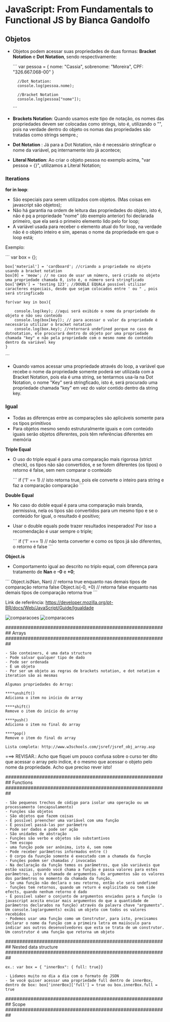 # **JavaScript: From Fundamentals to Functional JS** by Bianca Gandolfo

## Objetos

* Objetos podem acessar suas propriedades de duas formas: **Bracket Notation** e **Dot Notation**, sendo respectivamente:

    ´´´
        var pessoa = {
            nome: "Cassia",
            sobrenome: "Moreira",
            CPF: "326.667.068-00"
        }

        //Dot Notation:
        console.log(pessoa.nome);

        //Bracket Notation
        console.log(pessoa["nome"]);

    ´´´

* **Brackets Notation**: Quando usamos este tipo de notação, os nomes das propriedades devem ser colocadas como strings, isto é, utilizando o "", pois na verdade dentro do objeto os nomas das propriedades são tratadas como strings sempre.;
* **Dot Notation** : Já para a Dot Notation, não é necessário stringficar o nome da variável, pq internamente isto já acontece;
* **Literal Notation**: Ao criar o objeto pessoa no exemplo acima, "var pessoa = {}", utilizamos a Literal Notation;

### Iterations

**for in loop**:
* São especiais para serem utilizados com objetos. (Mas coisas em javascript são objetos);
* Não há garantia na ordem de leitura das propriedades do objeto, isto é, não é pq a propriedade "nome" (do exemplo anterior) foi declarada primeiro, que ela será o primeiro elemento lido pelo for loop;
* A variável usada para receber o elemento atual do for loop,  na verdade não é o objeto inteiro e sim, apenas o nome da propriedade em que o loop está;

Exemplo:

´´´
    var box = {};

    box['material'] = 'cardboard'; //criando a propriedade no objeto usando a bracket notation
    box[0] = 'meow'; // no caso de usar um número, será criado no objeto uma propriedade chamada 0, isto é, o número será stringficado
    box['@#$%'] = 'testing 123'; //DOUBLE EQUALé possível utilizar caracteres especiais, desde que sejam colocados entre ' ou " , pois será stringficado
        
    for(var key in box){

        console.log(key); //aqui será exibido o nome da propriedade do objeto e não seu conteúdo
        console.log(box[key]); // para acessar o valor da propriedade é necessário utilizar o bracket notation
        console.log(box.key); //retornará undefined porque no caso de dotnotation, ele procurará dentro do objeto por uma propriedade chamada "key" e não pela propriedade com o mesmo nome do conteúdo dentro da variável key
    }

´´´

* Quando vamos acessar uma propriedade através do loop, a variável que recebe o nome da propriedade somente poderá ser utilizada com a Bracket Notation, pois ela é uma string, se tentarmos usa-la na Dot Notation, o nome "Key" será stringficado, isto é, será procurado uma propriedade chamada "key" em vez do valor contido dentro da string key.


### Igual

* Todas as diferenças entre as comparações são aplicáveis somente para os tipos primitivos
* Para objetos mesmo sendo estruturalmente iguais e com conteúdo iguais serão objetos diferentes, pois têm referências diferentes em memória

**Triple Equal**

* O uso do triple equal é para uma comparação mais rigorosa (strict check), os tipos não são convertidos, e se forem diferentes (os tipos) o retorno é false, sem nem comparar o conteúdo
  
    ´´´
    if ('1' == 1) // isto retorna true, pois ele converte o inteiro para string e faz a comparação comparação
    ´´´

**Double Equal**

* No caso do doble equal é para uma comparação mais branda, permissiva, nela os tipos são convertidos para um mesmo tipo e se o conteúdo for igual, o resultado é positivo;
* Usar o double equals pode trazer resultados inesperados! Por isso a recomendação é usar sempre o triple;

    ´´´
    if ('1' === 1) // não tenta converter e como os tipos já são diferentes, o retorno é false
    ´´´

**Object.is**

* Comportamento igual ao descrito no triplo equal, com diferença para tratamento de **Nan** e **-0** e **+0**;

´´´
Object.is(Nan, Nan) // retorna true enquanto nas demais tipos de comparação retorna false
Object.is(-0, +0) // retorna false enquanto nas demais tipos de comparação retorna true
´´´

Link de referência: https://developer.mozilla.org/pt-BR/docs/Web/JavaScript/Guide/Igualdade

![comparacoes](img/img1.png) 
![comparacoes](img/img2.png)
    

##########################################################
Arrays
##########################################################

    - São conteiners, é uma data structure
    - Pode salvar qualquer tipo de dado
    - Pode ser ordenada
    - É um objeto
    - Por ser um objeto as regras de brackets notation, e dot notation e iteration são as mesmas

    Algumas propriedades do Array:

    ****unshift()
    Adiciona o item no início do array

    ****shift()
    Remove o item do início do array

    ****push()
    Adiciona o item no final do array

    ****pop()
    Remove o item do final do array

    Lista completa: http://www.w3schools.com/jsref/jsref_obj_array.asp

   ===>  REVISAR.: Acho que fiquei um pouco confusa sobre o curso ter dito que acessar o array pelo indice, é o mesmo que acessar o objeto pelo nome da propriedade. Acho que preciso rever isto!

##########################################################
Functions
##########################################################

    - São pequenos trechos de código para isolar uma operação ou um processamento (encapsulamento)
    - Funções são objetos
    - São objetos que fazem coisas
    - É possível preencher uma variável com uma função
    - É possível passá-las por parâmetro
    - Pode ser dados e pode ser ação
    - São unidades de abstração
    - Funções são verbo e objetos são substantivos
    - Tem escopo
    - uma função pode ser anônima, isto é, sem nome
    - Pode receber parâmetros informados entre ()
    - O corpo da fuunção somente é executado com a chamada da função
    - Funções podem ser chamadas / invocadas
    - Na declaração da função temos os parãmetros, que são variáveis que estão vazias, quando você chama a função e passa valores para estes parâmetros, isto é chamado de argumentos. Os argumentos são os valores dos parâmetros no momento da chamada da função.
    - Se uma função não declara o seu retorno, então ele será undefined
    - funções tem retornos, quando um return é explicitado ou tem side efects, quando nenhum retorno é dado
    - É possível saber o conjunto de argumentos enviados para a função (o javascript aceita enviar mais argumentos do que a quantidade de parâmetros declarados na função) através da palavra chave "arguments". Um console.log(arguments) exibi um objeto com todos os valores recebidos
    - Podemos usar uma função como um Construtor, para isto, precisamos declarar o nome da função com a primeira letra em maiúsculo para indicar aos outros desenvolvedores que esta se trata de um construtor. Um construtor é uma função que retorna um objeto



##########################################################
Nested data structure 
##########################################################
    
    ex.: var box = { "innerBox": { full: true}}

    - Lidamos muito no dia a dia com o formato de JSON
    - Se você quiser acessar uma propriedade full dentro de innerBox, dentro de box: box['innerBox]['full'] = true ou box.innerBox.full = true


##########################################################
Scope
##########################################################


